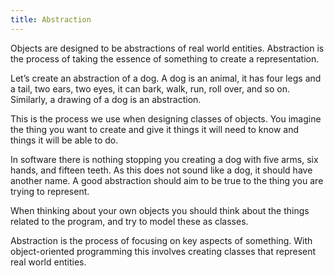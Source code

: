 ```yaml
---
title: Abstraction
---
```


Objects are designed to be abstractions of real world entities. Abstraction is the process of taking the essence of something to create a representation.

Let’s create an abstraction of a dog. A dog is an animal, it has four legs and a tail, two ears, two eyes, it can bark, walk, run, roll over, and so on. Similarly, a drawing of a dog is an abstraction.

This is the process we use when designing classes of objects. You imagine the thing you want to create and give it things it will need to know and things it will be able to do.

In software there is nothing stopping you creating a dog with five arms, six hands, and fifteen teeth. As this does not sound like a dog, it should have another name. A good abstraction should aim to be true to the thing you are trying to represent.

When thinking about your own objects you should think about the things related to the program, and try to model these as classes.

Abstraction is the process of focusing on key aspects of something. With object-oriented programming this involves creating classes that represent real world entities.

